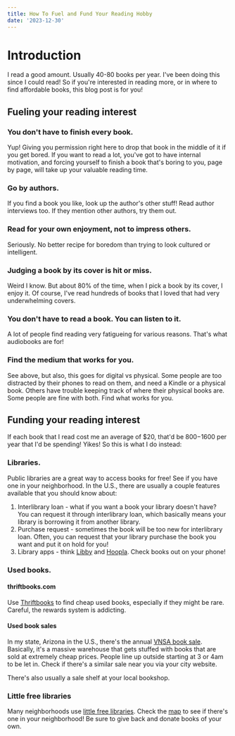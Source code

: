 ```yaml
---
title: How To Fuel and Fund Your Reading Hobby
date: '2023-12-30'
---
```


# Introduction

I read a good amount. Usually 40-80 books per year. I've been doing this since I could read! 
So if you're interested in reading more, or in where to find affordable books, this blog post is for you!

## Fueling your reading interest

### You don't have to finish every book.

Yup! Giving you permission right here to drop that book in the middle of it if you get bored. If you want to read a lot,
you've got to have internal motivation, and forcing yourself to finish a book that's boring to you,
 page by page, will take up your valuable reading time. 

 ### Go by authors.

 If you find a book you like, look up the author's other stuff! Read author interviews too. If they mention other authors,
 try them out. 

 ### Read for your own enjoyment, not to impress others.

 Seriously. No better recipe for boredom than trying to look cultured or intelligent.

 ### Judging a book by its cover is hit or miss.

 Weird I know. But about 80% of the time, when I pick a book by its cover, I enjoy it. 
 Of course, I've read hundreds of books that I loved that had very underwhelming covers. 

 ### You don't have to read a book. You can listen to it.

 A lot of people find reading very fatigueing for various reasons. That's what audiobooks are for! 

 ### Find the medium that works for you.

 See above, but also, this goes for digital vs physical. Some people are too distracted by their phones to 
 read on them, and need a Kindle or a physical book. Others have trouble keeping track of where their physical books are. 
 Some people are fine with both. Find what works for you.  

## Funding your reading interest

If each book that I read cost me an average of $20, that'd be $800-$1600 per year that I'd be spending! Yikes! 
So this is what I do instead:

### Libraries.

Public libraries are a great way to access books for free! See if you have one in your neighborhood. 
In the U.S., there are usually a couple features available that you should know about:

1. Interlibrary loan - what if you want a book your library doesn't have? You can request it through interlibrary loan, which basically means your library is borrowing it from another library.
2. Purchase request - sometimes the book will be too new for interlibrary loan. Often, you can request that your library purchase the book you want and put it on hold for you!
3. Library apps - think [Libby](https://www.overdrive.com/apps/libby) and [Hoopla](https://www.hoopladigital.com/). Check books out on your phone! 

### Used books.

#### thriftbooks.com

Use [Thriftbooks](https://www.thriftbooks.com/) to find cheap used books, especially if they might be rare. Careful, the rewards system is addicting. 

#### Used book sales

In my state, Arizona in the U.S., there's the annual [VNSA book sale](https://vnsabooksale.org/). Basically, it's a massive warehouse that gets stuffed with books that are sold at extremely cheap prices. People line up outside starting at 3 or 4am to be let in. Check if there's a similar sale near you via your city website. 

There's also usually a sale shelf at your local bookshop. 

### Little free libraries

Many neighborhoods use [little free libraries](https://littlefreelibrary.org/). Check the [map](https://littlefreelibrary.org/map/) to see if there's one in your neighborhood! Be sure to give back and donate books of your own. 

